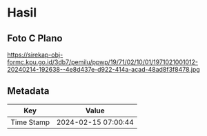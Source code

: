 # Hasil

## Foto C Plano

https://sirekap-obj-formc.kpu.go.id/3db7/pemilu/ppwp/19/71/02/10/01/1971021001012-20240214-192638--4e8d437e-d922-414a-acad-48ad8f3f8478.jpg


## Metadata

| Key        | Value               |
| ---------- | ------------------- |
| Time Stamp | 2024-02-15 07:00:44 |



